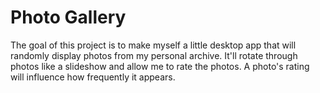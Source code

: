 # Photo Gallery

The goal of this project is to make myself a little desktop app that will randomly display photos from my personal archive. It'll rotate through
photos like a slideshow and allow me to rate the photos. A photo's rating will influence how frequently it appears.
